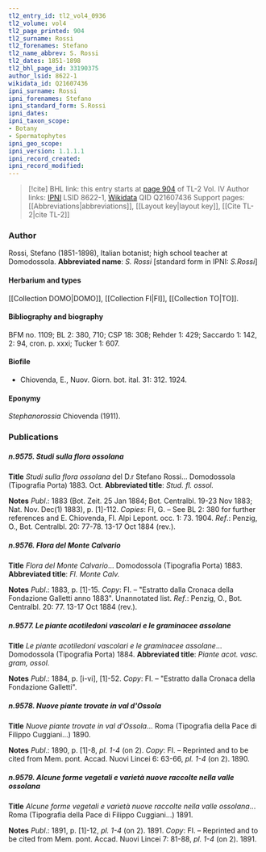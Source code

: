 ```yaml
---
tl2_entry_id: tl2_vol4_0936
tl2_volume: vol4
tl2_page_printed: 904
tl2_surname: Rossi
tl2_forenames: Stefano
tl2_name_abbrev: S. Rossi
tl2_dates: 1851-1898
tl2_bhl_page_id: 33190375
author_lsid: 8622-1
wikidata_id: Q21607436
ipni_surname: Rossi
ipni_forenames: Stefano
ipni_standard_form: S.Rossi
ipni_dates: 
ipni_taxon_scope: 
- Botany
- Spermatophytes
ipni_geo_scope: 
ipni_version: 1.1.1.1
ipni_record_created: 
ipni_record_modified:
---
```


> [!cite] BHL link: this entry starts at [page 904](https://www.biodiversitylibrary.org/page/33190375) of TL-2 Vol. IV
> Author links: [IPNI](https://www.ipni.org/a/8622-1) LSID 8622-1, [Wikidata](https://www.wikidata.org/wiki/Q21607436) QID Q21607436
> Support pages: [[Abbreviations|abbreviations]], [[Layout key|layout key]], [[Cite TL-2|cite TL-2]]

### Author

Rossi, Stefano (1851-1898), Italian botanist; high school teacher at Domodossola. 
**Abbreviated name**: *S. Rossi* \[standard form in IPNI: *S.Rossi*\]

#### Herbarium and types

[[Collection DOMO|DOMO]], [[Collection FI|FI]], [[Collection TO|TO]].

#### Bibliography and biography

BFM no. 1109; BL 2: 380, 710; CSP 18: 308; Rehder 1: 429; Saccardo 1: 142, 2: 94, cron. p. xxxi; Tucker 1: 607.

#### Biofile

- Chiovenda, E., Nuov. Giorn. bot. ital. 31: 312. 1924.

#### Eponymy

*Stephanorossia* Chiovenda (1911).

### Publications

##### n.9575. Studi sulla flora ossolana

**Title**
*Studi sulla flora ossolana* del D.r Stefano Rossi... Domodossola (Tipografia Porta) 1883. Oct.
**Abbreviated title**: *Stud. fl. ossol.*

**Notes**
*Publ*.: 1883 (Bot. Zeit. 25 Jan 1884; Bot. Centralbl. 19-23 Nov 1883; Nat. Nov. Dec(1) 1883), p. \[1\]-112. *Copies*: FI, G. – See BL 2: 380 for further references and E. Chiovenda, Fl. Alpi Lepont. occ. 1: 73. 1904.
*Ref*.: Penzig, O., Bot. Centralbl. 20: 77-78. 13-17 Oct 1884 (rev.).

##### n.9576. Flora del Monte Calvario

**Title**
*Flora del Monte Calvario*... Domodossola (Tipografia Porta) 1883.
**Abbreviated title**: *Fl. Monte Calv.*

**Notes**
*Publ*.: 1883, p. \[1\]-15. *Copy*: FI. – "Estratto dalla Cronaca della Fondazione Galletti anno 1883". Unannotated list.
*Ref*.: Penzig, O., Bot. Centralbl. 20: 77. 13-17 Oct 1884 (rev.).

##### n.9577. Le piante acotiledoni vascolari e le graminacee assolane

**Title**
*Le piante acotiledoni vascolari e le graminacee assolane*... Domodossola (Tipografia Porta) 1884.
**Abbreviated title**: *Piante acot. vasc. gram, ossol.*

**Notes**
*Publ*.: 1884, p. \[i-vi\], \[1\]-52. *Copy*: FI. – "Estratto dalla Cronaca della Fondazione Galletti".

##### n.9578. Nuove piante trovate in val d'Ossola

**Title**
*Nuove piante trovate in val d'Ossola*... Roma (Tipografia della Pace di Filippo Cuggiani...) 1890.

**Notes**
*Publ*.: 1890, p. \[1\]-8, *pl. 1-4* (on 2). *Copy*: FI. – Reprinted and to be cited from Mem. pont. Accad. Nuovi Lincei 6: 63-66, *pl. 1-4* (on 2). 1890.

##### n.9579. Alcune forme vegetali e varietà nuove raccolte nella valle ossolana

**Title**
*Alcune forme vegetali e varietà nuove raccolte nella valle ossolana*... Roma (Tipografia della Pace di Filippo Cuggiani...) 1891.

**Notes**
*Publ*.: 1891, p. \[1\]-12, *pl. 1-4* (on 2). 1891. *Copy*: FI. – Reprinted and to be cited from Mem. pont. Accad. Nuovi Lincei 7: 81-88, *pl. 1-4* (on 2). 1891.

